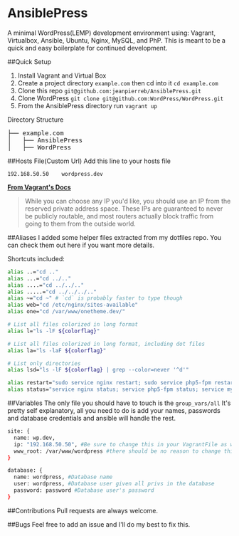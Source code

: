 # AnsiblePress
A minimal WordPress(LEMP) development environment using: Vagrant, Virtualbox, Ansible, Ubuntu, Nginx, MySQL, and PhP. This is meant to be a quick and easy boilerplate for continued development.

##Quick Setup
1. Install Vagrant and Virtual Box
2. Create a project directory `example.com` then cd into it `cd example.com` 
3. Clone this repo `git@github.com:jeanpierreb/AnsiblePress.git`
4. Clone WordPress `git clone git@github.com:WordPress/WordPress.git`
5. From the AnsiblePress directory run `vagrant up`

Directory Structure
<pre>
├── example.com
│   ├── AnsiblePress
│   ├── WordPress
</pre>

##Hosts File(Custom Url)
Add this line to your hosts file
```
192.168.50.50    wordpress.dev
```
**[From Vagrant's Docs](http://docs.vagrantup.com/v2/networking/private_network.html)**

>While you can choose any IP you'd like, you should use an IP from the reserved private address space. These IPs are guaranteed to never be publicly routable, and most routers actually block traffic from going to them from the outside world.

##Aliases
I added some helper files extracted from my dotfiles repo. You can check them out here if you want more details.

Shortcuts included:
```bash
alias ..="cd .."
alias ...="cd ../.."
alias ....="cd ../../.."
alias .....="cd ../../../.."
alias ~="cd ~" # `cd` is probably faster to type though
alias web="cd /etc/nginx/sites-available"
alias one="cd /var/www/onetheme.dev/"

# List all files colorized in long format
alias l="ls -lF ${colorflag}"

# List all files colorized in long format, including dot files
alias la="ls -laF ${colorflag}"

# List only directories
alias lsd="ls -lF ${colorflag} | grep --color=never '^d'"

alias restart="sudo service nginx restart; sudo service php5-fpm restart"
alias status="service nginx status; service php5-fpm status; service mysql status"
```

##Variables
The only file you should have to touch is the `group_vars/all` It's pretty self explanatory, all you need to do is add your names, passwords and database credentials and ansible will handle the rest.

```bash
site: {
  name: wp.dev,
  ip: "192.168.50.50", #Be sure to change this in your VagrantFile as well
  www_root: /var/www/wordpress #there should be no reason to change this but you can.
}

database: {
  name: wordpress, #Database name
  user: wordpress, #Database user given all privs in the database
  password: password #Database user's password
}
```

##Contributions
Pull requests are always welcome.

##Bugs
Feel free to add an issue and I'll do my best to fix this.
